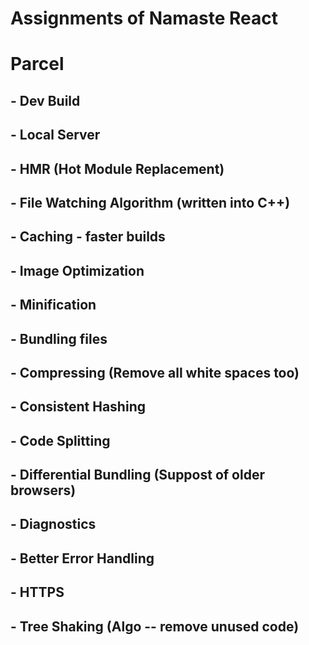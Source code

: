 # Assignments of Namaste React 

# Parcel
## - Dev Build
## - Local Server
## - HMR (Hot Module Replacement)
## - File Watching Algorithm (written into C++)
## - Caching - faster builds
## - Image Optimization
## - Minification
## - Bundling files
## - Compressing (Remove all white spaces too)
## - Consistent Hashing 
## - Code Splitting 
## - Differential Bundling (Suppost of older browsers)
## - Diagnostics
## - Better Error Handling
## - HTTPS
## - Tree Shaking (Algo -- remove unused code)